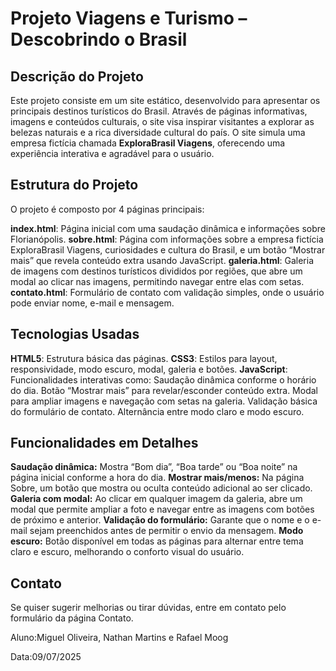 # Projeto Viagens e Turismo – Descobrindo o Brasil

## Descrição do Projeto

Este projeto consiste em um site estático, desenvolvido para apresentar os principais destinos turísticos do Brasil. Através de páginas informativas, imagens e conteúdos culturais, o site visa inspirar visitantes a explorar as belezas naturais e a rica diversidade cultural do país.
O site simula uma empresa fictícia chamada **ExploraBrasil Viagens**, oferecendo uma experiência interativa e agradável para o usuário.

## Estrutura do Projeto

O projeto é composto por 4 páginas principais:

  **index.html**: Página inicial com uma saudação dinâmica e informações sobre Florianópolis.
  **sobre.html**: Página com informações sobre a empresa fictícia ExploraBrasil Viagens, curiosidades e cultura do Brasil, e um botão “Mostrar mais” que revela conteúdo extra usando JavaScript.
  **galeria.html**: Galeria de imagens com destinos turísticos divididos por regiões, que abre um modal ao clicar nas imagens, permitindo navegar entre elas com setas.
  **contato.html**: Formulário de contato com validação simples, onde o usuário pode enviar nome, e-mail e mensagem.


## Tecnologias Usadas

  **HTML5**: Estrutura básica das páginas.
  **CSS3**: Estilos para layout, responsividade, modo escuro, modal, galeria e botões.
  **JavaScript**: Funcionalidades interativas como:
  Saudação dinâmica conforme o horário do dia.
  Botão “Mostrar mais” para revelar/esconder conteúdo extra.
  Modal para ampliar imagens e navegação com setas na galeria.
  Validação básica do formulário de contato.
  Alternância entre modo claro e modo escuro.


## Funcionalidades em Detalhes

  **Saudação dinâmica:** Mostra “Bom dia”, “Boa tarde” ou “Boa noite” na página inicial conforme a hora do dia.
  **Mostrar mais/menos:** Na página Sobre, um botão que mostra ou oculta conteúdo adicional ao ser clicado.
  **Galeria com modal:** Ao clicar em qualquer imagem da galeria, abre um modal que permite ampliar a foto e navegar entre as imagens com botões de próximo e anterior.
  **Validação do formulário:** Garante que o nome e o e-mail sejam preenchidos antes de permitir o envio da mensagem.
  **Modo escuro:** Botão disponível em todas as páginas para alternar entre tema claro e escuro, melhorando o conforto visual do usuário.



## Contato

Se quiser sugerir melhorias ou tirar dúvidas, entre em contato pelo formulário da página Contato.


Aluno:Miguel Oliveira, Nathan Martins e Rafael Moog

Data:09/07/2025
